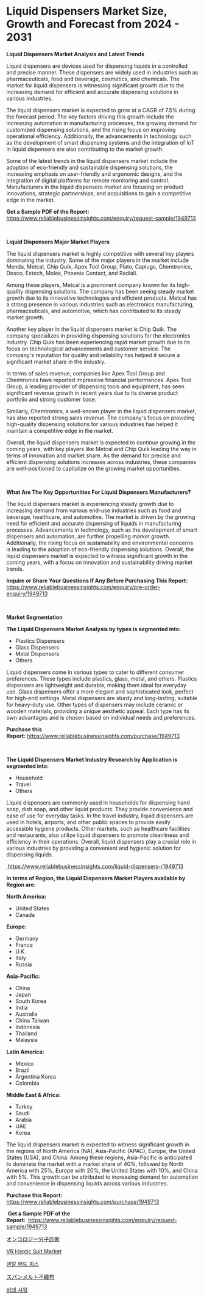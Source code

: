<p><h1>Liquid Dispensers Market Size, Growth and Forecast from 2024 - 2031</h1></p><p><strong>Liquid Dispensers Market Analysis and Latest Trends</strong></p>
<p><p>Liquid dispensers are devices used for dispensing liquids in a controlled and precise manner. These dispensers are widely used in industries such as pharmaceuticals, food and beverage, cosmetics, and chemicals. The market for liquid dispensers is witnessing significant growth due to the increasing demand for efficient and accurate dispensing solutions in various industries.</p><p>The liquid dispensers market is expected to grow at a CAGR of 7.5% during the forecast period. The key factors driving this growth include the increasing automation in manufacturing processes, the growing demand for customized dispensing solutions, and the rising focus on improving operational efficiency. Additionally, the advancements in technology such as the development of smart dispensing systems and the integration of IoT in liquid dispensers are also contributing to the market growth.</p><p>Some of the latest trends in the liquid dispensers market include the adoption of eco-friendly and sustainable dispensing solutions, the increasing emphasis on user-friendly and ergonomic designs, and the integration of digital platforms for remote monitoring and control. Manufacturers in the liquid dispensers market are focusing on product innovations, strategic partnerships, and acquisitions to gain a competitive edge in the market.</p></p>
<p><strong>Get a Sample PDF of the Report:&nbsp;</strong> <a href="https://www.reliablebusinessinsights.com/enquiry/request-sample/1949713">https://www.reliablebusinessinsights.com/enquiry/request-sample/1949713</a></p>
<p>&nbsp;</p>
<p><strong>Liquid Dispensers Major Market Players</strong></p>
<p><p>The liquid dispensers market is highly competitive with several key players dominating the industry. Some of the major players in the market include Menda, Metcal, Chip Quik, Apex Tool Group, Plato, Caplugs, Chemtronics, Desco, Extech, Molex, Phoenix Contact, and Radiall.</p><p>Among these players, Metcal is a prominent company known for its high-quality dispensing solutions. The company has been seeing steady market growth due to its innovative technologies and efficient products. Metcal has a strong presence in various industries such as electronics manufacturing, pharmaceuticals, and automotive, which has contributed to its steady market growth.</p><p>Another key player in the liquid dispensers market is Chip Quik. The company specializes in providing dispensing solutions for the electronics industry. Chip Quik has been experiencing rapid market growth due to its focus on technological advancements and customer service. The company's reputation for quality and reliability has helped it secure a significant market share in the industry.</p><p>In terms of sales revenue, companies like Apex Tool Group and Chemtronics have reported impressive financial performances. Apex Tool Group, a leading provider of dispensing tools and equipment, has seen significant revenue growth in recent years due to its diverse product portfolio and strong customer base.</p><p>Similarly, Chemtronics, a well-known player in the liquid dispensers market, has also reported strong sales revenue. The company's focus on providing high-quality dispensing solutions for various industries has helped it maintain a competitive edge in the market.</p><p>Overall, the liquid dispensers market is expected to continue growing in the coming years, with key players like Metcal and Chip Quik leading the way in terms of innovation and market share. As the demand for precise and efficient dispensing solutions increases across industries, these companies are well-positioned to capitalize on the growing market opportunities.</p></p>
<p>&nbsp;</p>
<p><strong>What Are The Key Opportunities For Liquid Dispensers Manufacturers?</strong></p>
<p><p>The liquid dispensers market is experiencing steady growth due to increasing demand from various end-use industries such as food and beverage, healthcare, and automotive. The market is driven by the growing need for efficient and accurate dispensing of liquids in manufacturing processes. Advancements in technology, such as the development of smart dispensers and automation, are further propelling market growth. Additionally, the rising focus on sustainability and environmental concerns is leading to the adoption of eco-friendly dispensing solutions. Overall, the liquid dispensers market is expected to witness significant growth in the coming years, with a focus on innovation and sustainability driving market trends.</p></p>
<p><strong>Inquire or Share Your Questions If Any Before Purchasing This Report:</strong> <a href="https://www.reliablebusinessinsights.com/enquiry/pre-order-enquiry/1949713">https://www.reliablebusinessinsights.com/enquiry/pre-order-enquiry/1949713</a></p>
<p>&nbsp;</p>
<p><strong>Market Segmentation</strong></p>
<p><strong>The Liquid Dispensers Market Analysis by types is segmented into:</strong></p>
<p><ul><li>Plastics Dispensers</li><li>Glass Dispensers</li><li>Metal Dispensers</li><li>Others</li></ul></p>
<p><p>Liquid dispensers come in various types to cater to different consumer preferences. These types include plastics, glass, metal, and others. Plastics dispensers are lightweight and durable, making them ideal for everyday use. Glass dispensers offer a more elegant and sophisticated look, perfect for high-end settings. Metal dispensers are sturdy and long-lasting, suitable for heavy-duty use. Other types of dispensers may include ceramic or wooden materials, providing a unique aesthetic appeal. Each type has its own advantages and is chosen based on individual needs and preferences.</p></p>
<p><strong>Purchase this Report:&nbsp;</strong><a href="https://www.reliablebusinessinsights.com/purchase/1949713">https://www.reliablebusinessinsights.com/purchase/1949713</a></p>
<p>&nbsp;</p>
<p><strong>The Liquid Dispensers Market Industry Research by Application is segmented into:</strong></p>
<p><ul><li>Household</li><li>Travel</li><li>Others</li></ul></p>
<p><p>Liquid dispensers are commonly used in households for dispensing hand soap, dish soap, and other liquid products. They provide convenience and ease of use for everyday tasks. In the travel industry, liquid dispensers are used in hotels, airports, and other public spaces to provide easily accessible hygiene products. Other markets, such as healthcare facilities and restaurants, also utilize liquid dispensers to promote cleanliness and efficiency in their operations. Overall, liquid dispensers play a crucial role in various industries by providing a convenient and hygienic solution for dispensing liquids.</p></p>
<p><a href="https://www.reliablebusinessinsights.com/liquid-dispensers-r1949713">&nbsp;https://www.reliablebusinessinsights.com/liquid-dispensers-r1949713</a></p>
<p><strong>In terms of Region, the Liquid Dispensers Market Players available by Region are:</strong></p>
<p>
    <p> <strong> North America: </strong>
        <ul>
            <li>United States</li>
            <li>Canada</li>
        </ul>
        </p> 
    <p> <strong> Europe: </strong>
        <ul>
            <li>Germany</li>
            <li>France</li>
            <li>U.K.</li>
            <li>Italy</li>
            <li>Russia</li>
        </ul>
        </p> 
    <p> <strong> Asia-Pacific: </strong>
        <ul>
            <li>China</li>
            <li>Japan</li>
            <li>South Korea</li>
            <li>India</li>
            <li>Australia</li>
            <li>China Taiwan</li>
            <li>Indonesia</li>
            <li>Thailand</li>
            <li>Malaysia</li>
        </ul>
        </p> 
    <p> <strong> Latin America: </strong>
        <ul>
            <li>Mexico</li>
            <li>Brazil</li>
            <li>Argentina Korea</li>
            <li>Colombia</li>
        </ul>
        </p> 
    <p> <strong> Middle East & Africa: </strong>
        <ul>
            <li>Turkey</li>
            <li>Saudi</li>
            <li>Arabia</li>
            <li>UAE</li>
            <li>Korea</li>
        </ul>
    </p>
    </p>
<p><p>The liquid dispensers market is expected to witness significant growth in the regions of North America (NA), Asia-Pacific (APAC), Europe, the United States (USA), and China. Among these regions, Asia-Pacific is anticipated to dominate the market with a market share of 40%, followed by North America with 25%, Europe with 20%, the United States with 10%, and China with 5%. This growth can be attributed to increasing demand for automation and convenience in dispensing liquids across various industries.</p></p>
<p><strong>Purchase this Report: </strong><a href="https://www.reliablebusinessinsights.com/purchase/1949713">https://www.reliablebusinessinsights.com/purchase/1949713</a></p>
<p>&nbsp;<strong>Get a Sample PDF of the Report:&nbsp;&nbsp;</strong><a href="https://www.reliablebusinessinsights.com/enquiry/request-sample/1949713">https://www.reliablebusinessinsights.com/enquiry/request-sample/1949713</a></p>
<p><strong></strong></p>
<p><p><a href="https://github.com/kegley4963/Market-Research-Report-List-1/blob/main/2068973143133.md">オンコロジー分子診断</a></p><p><a href="https://github.com/mdhefjumiah/Market-Research-Report-List-1/blob/main/vr-haptic-suit-market.md">VR Haptic Suit Market</a></p><p><a href="https://github.com/Penelolack456456/Market-Research-Report-List-2/blob/main/8017068150878.md">덴탈 핸드 피스</a></p><p><a href="https://github.com/EthanMorar2011/Market-Research-Report-List-2/blob/main/9415128143132.md">スパンメルト不織布</a></p><p><a href="https://github.com/vsr06p4p49/Market-Research-Report-List-2/blob/main/1261383150877.md">비데 샤워</a></p></p>